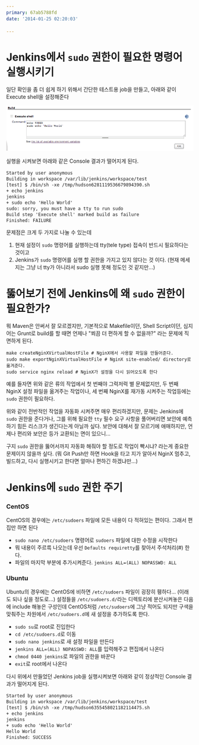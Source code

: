 ```yaml
---
primary: 67ab5788fd
date: '2014-01-25 02:20:03'

---
```


# Jenkins에서 `sudo` 권한이 필요한 명령어 실행시키기

일단 확인을 좀 더 쉽게 하기 위해서 간단한 테스트용 job을 만들고, 아래와 같이 Execute shell을 설정해준다

![Execute shell][execute-shell]

실행을 시켜보면 아래와 같은 Console 결과가 떨어지게 된다.

	Started by user anonymous
	Building in workspace /var/lib/jenkins/workspace/test
	[test] $ /bin/sh -xe /tmp/hudson6281119536679894390.sh
	+ echo jenkins
	jenkins
	+ sudo echo 'Hello World'
	sudo: sorry, you must have a tty to run sudo
	Build step 'Execute shell' marked build as failure
	Finished: FAILURE

문제점은 크게 두 가지로 나눌 수 있는데

1. 현재 설정이 `sudo` 명령어를 실행하는데 tty(tele type) 접속이 반드시 필요하다는 것이고
1. Jenkins가 `sudo` 명령어를 실행 할 권한을 가지고 있지 않다는 것 이다. (현재 메세지는 그냥 너 tty가 아니라서 sudo 실행 못해 정도인 것 같지만...)


# 뚫어보기 전에 Jenkins에 왜 `sudo` 권한이 필요한가?

뭐 Maven은 안써서 잘 모르겠지만, 기본적으로 Makefile이던, Shell Script이던, 심지어는 Grunt로 build를 할 때면 언제나 "쬐끔 더 편하게 할 수 없을까?" 라는 문제에 직면하게 된다.

	make createNginXVirtualHostFile # NginX에서 사용할 파일을 만들어준다.
	sudo make exportNginXVirtualHostFile # NginX site-enabled/ directory로 옮겨준다.
	sudo service nginx reload # NginX가 설정을 다시 읽어오도록 한다

예를 들자면 위와 같은 류의 작업에서 첫 번째야 그럭저럭 별 문제없지만, 두 번째 NginX 설정 파일을 옮겨주는 작업이나, 세 번째 NginX를 재가동 시켜주는 작업등에는 `sudo` 권한이 필요하다.

위와 같이 전반적인 작업을 자동화 시켜주면 매우 편리하겠지만, 문제는 Jenkins에 `sudo` 권한을 준다거나, 그를 위해 필요한 `tty` 필수 요구 사항을 풀어버리면 보안에 예측하기 힘든 리스크가 생긴다는게 아닐까 싶다. 보안에 대해서 잘 모르기에 애매하지만, 언제나 편리와 보안은 등가 교환되는 면이 있으니...

구지 `sudo` 권한을 뚫어서까지 자동화 해줘야 할 정도로 작업이 빡시냐? 라는게 중요한 문제이지 않을까 싶다. (뭐 Git Push만 하면 Hook을 타고 지가 알아서 NginX 멈추고, 빌드하고, 다시 실행시키고 한다면 얼마나 편하긴 하겠냐만...)


# Jenkins에 `sudo` 권한 주기

### CentOS

CentOS의 경우에는 `/etc/sudoers` 파일에 모든 내용이 다 적혀있는 편이다. 그래서 편집만 하면 된다

- `sudo nano /etc/sudoers` 명령어로 `sudoers` 파일에 대한 수정을 시작한다
- 뭐 내용이 주르륵 나오는데 우선 `Defaults requiretty`를 찾아서 주석처리(#) 한다.
- 파일의 마지막 부분에 추가시켜준다. `jenkins ALL=(ALL) NOPASSWD: ALL`

### Ubuntu

Ubuntu의 경우에는 CentOS에 비하면 `/etc/sudoers` 파일이 굉장히 휑하다... (이래도 되나 싶을 정도로...) 설정들을 `/etc/sudoers.d/`라는 디렉토리에 분산시켜놓은 다음에 include 해놓은 구성인데 CentOS처럼 `/etc/sudoers`에 그냥 적어도 되지만 구색을 맞춰주는 차원에서 `/etc/sudoers.d`에 새 설정을 추가하도록 한다.

- `sudo su`로 root로 진입한다
- `cd /etc/sudoers.d`로 이동
- `sudo nano jenkins`로 새 설정 파일을 만든다
- `jenkins ALL=(ALL) NOPASSWD: ALL`를 입력해주고 편집에서 나온다
- `chmod 0440 jenkins`로 파일의 권한을 바꾼다
- `exit`로 root에서 나온다


다시 위에서 만들었던 Jenkins job을 실행시켜보면 아래와 같이 정상적인 Console 결과가 떨어지게 된다.

	Started by user anonymous
	Building in workspace /var/lib/jenkins/workspace/test
	[test] $ /bin/sh -xe /tmp/hudson6355458021182114475.sh
	+ echo jenkins
	jenkins
	+ sudo echo 'Hello World'
	Hello World
	Finished: SUCCESS






[execute-shell]: ../../../files/captures/20140120/154921.png

